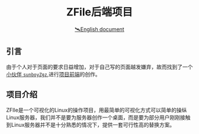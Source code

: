 <h1 align="center">
ZFile后端项目
</h1>
<div align="center"><a href="" >🛰️English document</a></div>

## 引言

由于个人对于页面的要求日益增加，对于自己写的页面越发嫌弃，故而找到了一个[小伙伴 `sunboyZgz`](https://github.com/sunboyZgz),进行[项目前端](https://github.com/sunboyZgz/ZFile-front)的创作。

## 项目介绍

ZFIle是一个可视化的Linux的操作项目，用最简单的可视化方式可以简单的操纵Linux服务器，我们并不是要为服务器创作一个桌面，而是要为部分用户刚刚接触到Linux服务器并不是十分熟悉的情况下，提供一套可行性高的替换方案。

